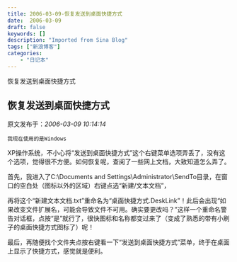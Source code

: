 ```yaml
---
title: 2006-03-09-恢复发送到桌面快捷方式
date:  2006-03-09
draft: false
keywords: []
description: "Imported from Sina Blog"
tags: ["新浪博客"]
categories: 
    - "日记本"
---
```

恢复发送到桌面快捷方式
## 恢复发送到桌面快捷方式

 原文发布于：*2006-03-09 10:14:14*

    我现在使用的是Windows
XP操作系统，不小心将“发送到桌面快捷方式”这个右键菜单选项弄丢了，没有这个选项，觉得很不方便。如何恢复呢，查阅了一些网上文档，大致知道怎么弄了。

  
 首先，我进入了C&#58;\Documents and
Settings\Administrator\SendTo目录，在窗口的空白处（图标以外的区域）右键点选“新建/文本文档”，

   
再将这个“新建文本文档.txt”重命名为“桌面快捷方式.DeskLink”！此后会出现“如果改变文件扩展名，可能会导致文件不可用。确实要更改吗？”这样一个重命名警告对话框，点按“是”就行了，很快图标和名称都变过来了（变成了熟悉的带有小刷子的桌面快捷方式图标了）呢！

   
最后，再随便找个文件夹点按右键看一下“发送到桌面快捷方式”菜单，终于在桌面上显示了快捷方式，感觉就是便利。

 


